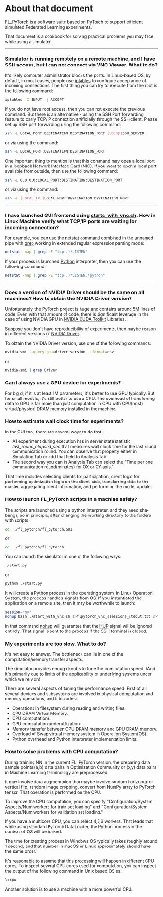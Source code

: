 # About that document

[FL_PyTorch](https://github.com/burlachenkok/fl_pytorch) is a software suite based on [PyTorch](https://pytorch.org/) to support efficient simulated Federated Learning experiments.

That document is a cookbook for solving practical problems you may face while using a simulator.

----

### Simulator is running remotely on a remote machine, and I have SSH access, but I can not connect via VNC Viewer. What to do?

It's likely computer administrator blocks the ports. In Linux-based OS, by default, in most cases, people use [iptables](https://linux.die.net/man/8/iptables) to configure acceptance of incoming connections. The first thing you can try to execute from the root is the following command:

```bash
iptables -I INPUT -j ACCEPT
```
If you do not have root access, then you can not execute the previous command. But there is an alternative - using the SSH Port forwarding feature to carry TCP/IP connection artificially through the SSH client.
Please set up SSH port forwarding using the following command:

```bash
ssh -L LOCAL_PORT:DESTINATION:DESTINATION_PORT [USER@]SSH_SERVER
```
or via using the command:
```bash
ssh -L LOCAL_PORT:DESTINATION:DESTINATION_PORT
```

One important thing to mention is that this command may open a local port in a loopback Network Interface Card (NIC). If you want to open a local port available from outside, then use the following command:
```bash
ssh -L 0.0.0.0:LOCAL_PORT:DESTINATION:DESTINATION_PORT
```
or via using the command:
```bash
ssh -L [LOCAL_IP:]LOCAL_PORT:DESTINATION:DESTINATION_PORT
```

----

### I have launched GUI frontend using [starts_with_vnc.sh](https://github.com/burlachenkok/fl_pytorch/blob/main/fl_pytorch/gui/start_with_vnc.sh). How in Linux Machine verify what TCP/IP ports are waiting for incoming connection?
 
For example, you can use the [netstat](https://linux.die.net/man/8/netstat) command combined in the unnamed pipe with [grep](https://linux.die.net/man/1/grep) working in extended regular expression parsing mode:
```bash
netstat -nap | grep -E "tcp(.)*LISTEN"
```
If your process is launched [Python](https://www.python.org/) interpreter, then you can use the following command:
```bash
netstat -nap | grep -E "tcp(.)*LISTEN.*python"
```
----

### Does a version of NVIDIA Driver should be the same on all machines? How to obtain the NVIDIA Driver version?

Unfortunately, the PyTorch project is huge and contains around 5M lines of code. Even with that amount of code, there is significant leverage in the case of using NVIDIA GPU in [NVIDIA CUDA Toolkit](https://developer.nvidia.com/cuda-toolkit) Libraries.

Suppose you don't have reproducibility of experiments, then maybe reason in different versions of [NVIDIA Driver](https://www.nvidia.com/download/index.aspx).

To obtain the NVIDIA Driver version, use one of the following commands:

```bash
nvidia-smi --query-gpu=driver_version --format=csv
```
or
```bash
nvidia-smi | grep Driver
```

### Can I always use a GPU device for experiments?

For big d, if it is at least 1M parameters, it's better to use GPU typically. But for small models, it's still better to use a CPU. The overhead of transferring data to GPU is far more than just computation in CPU with CPU(host) virtual/physical DRAM memory installed in the machine.


### How to estimate wall clock time for experiments?

In the GUI tool, there are several ways to do that:
* All experiment during execution has in server state statistic *last_round_elapsed_sec* that measures wall clock time for the last round communication round. You can observe that property either in Simulation Tab or add that field to Analysis Tab.
* The second way you can in Analysis Tab can select the "Time per one communication round(minutes) for OX or OY axis."

That time includes selecting clients for participation, client logic for performing optimization logic on the client-side, transferring data to the master, aggregating client information, and performing the model update.

### How to launch FL_PyTorch scripts in a machine safely?
The scripts are launched using a python interpreter, and they need sha-bangs, so in principle, after changing the working directory to the folders with scripts:
```bash
cd  ./fl_pytorch/fl_pytorch/GUI 
```
or
```bash
cd  ./fl_pytorch/fl_pytorch
```

You can launch the simulator in one of the following ways:
```bash
./start.py 
```
or 
```bash
python ./start.py 
```

It will create a Python process in the operating system. In Linux Operation System, the process handles signals from OS. If you instantiated the application on a remote site, then it may be worthwhile to launch:
```bash
session="my"
nohup bash ./start_with_vnc.sh 1>flpytorch_vnc_{session}_stdout.txt 2>flpytorch_vnc_{session}_stderr.txt &
```
In that command [nohup](https://linuxize.com/post/linux-nohup-command/) will guarantee that the [HUP](https://dsa.cs.tsinghua.edu.cn/oj/static/unix_signal.html) signal will be ignored entirely. That signal is sent to the process if the SSH terminal is closed.

### My experiments are too slow. What to do?

It's not easy to answer. The bottleneck can lie in one of the computation/memory transfer aspects. 

The simulator provides enough knobs to tune the computation speed. (And it's primarily due to limits of the applicability of underlying systems under which we rely on)

There are several aspects of tuning the performance speed. First of all, several devices and subsystems are involved in physical computation and memory operations, and it includes:
* Operations in filesystem during reading and writing files.
* CPU DRAM Virtual Memory.
* CPU computations.
* GPU computation underutilization.
* Memory transfer between CPU DRAM memory and GPU DRAM memory.
* Overload of Swap virtual memory system in Operation System(OS).
* Python overhead and Python interpreter implementation limits.

### How to solve problems with CPU computation?
                                                        
During training NN in the current FL_PyTorch version, the preparing data sample points (a,b) data pairs in Optimization Community or (x,y) data pairs in Machine Learning terminology are preprocessed.

It may involve data augmentation that maybe involve random horizontal or vertical flip, random image cropping, convert from NumPy array to PyTorch tensor. That operation is performed on the CPU.

To improve the CPU computation, you can specify "Configuration/System Aspects/Num workers for train set loading" and "Configuration/System Aspects/Num workers for validation set loading."

If you have a multicore CPU, you can select 4,5,6 workers. That leads that while using standard PyTorch DataLoader, the Python process in the context of OS will be forked. 

The time for creating process in Windows OS typically takes roughly around 1 second, and that number in macOS or Linux approximately should have the same order.

It's reasonable to assume that this processing will happen in different CPU cores. To inspect several CPU cores used for computation, you can inspect the output of the following command in Unix based OS'es:

```bash
lscpu
```

Another solution is to use a machine with a more powerful CPU.
